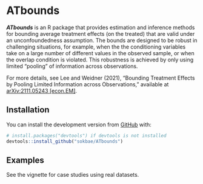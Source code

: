 
<!-- README.md is generated from README.Rmd. Please edit that file -->

# ATbounds

<!-- badges: start -->
<!-- badges: end -->

***ATbounds*** is an R package that provides estimation and inference
methods for bounding average treatment effects (on the treated) that are
valid under an unconfoundedness assumption. The bounds are designed to
be robust in challenging situations, for example, when the the
conditioning variables take on a large number of different values in the
observed sample, or when the overlap condition is violated. This
robustness is achieved by only using limited “pooling” of information
across observations.

For more details, see Lee and Weidner (2021), “Bounding Treatment
Effects by Pooling Limited Information across Observations,” available
at [arXiv:2111.05243 \[econ.EM\]](https://arxiv.org/abs/2111.05243).

## Installation

You can install the development version from
[GitHub](https://github.com/) with:

``` r
# install.packages("devtools") if devtools is not installed
devtools::install_github("sokbae/ATbounds")
```

## Examples

See the vignette for case studies using real datasets.

